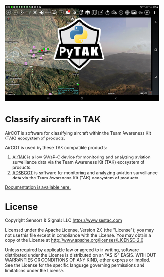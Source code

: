 ![ATAK Screenshot with ADSBCOT aircraft tracks.](atak_screenshot_with_pytak_logo-x25.png)

# Classify aircraft in TAK

AirCOT is software for classifying aircraft within the Team Awareness Kit (TAK) ecosystem of products.

AirCOT is used by these TAK compatible products:

1. [AirTAK](https://www.snstac.com/products/airtak) is a low SWaP-C device for monitoring and analyzing aviation surveillance data via the Team Awareness Kit (TAK) ecosystem of products. 
2. [ADSBCOT](https://github.com/snstac/adsbcot) is software for monitoring and analyzing aviation surveillance data via the Team Awareness Kit (TAK) ecosystem of products.

[Documentation is available here.](https://aircot.rtfd.io)

# License

Copyright Sensors & Signals LLC https://www.snstac.com

Licensed under the Apache License, Version 2.0 (the "License");
you may not use this file except in compliance with the License.
You may obtain a copy of the License at http://www.apache.org/licenses/LICENSE-2.0

Unless required by applicable law or agreed to in writing, software
distributed under the License is distributed on an "AS IS" BASIS,
WITHOUT WARRANTIES OR CONDITIONS OF ANY KIND, either express or implied.
See the License for the specific language governing permissions and
limitations under the License.
